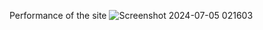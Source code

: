 Performance of the site
![Screenshot 2024-07-05 021603](https://github.com/ankitmwd/Real_time_code_editor/assets/170653435/1e0461c0-ba34-4607-a9a1-fcc909ee6d81)

